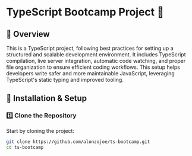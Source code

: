 # TypeScript Bootcamp Project 🚀

## 📌 Overview
This is a TypeScript project, following best practices for setting up a structured and scalable development environment. It includes TypeScript compilation, live server integration, automatic code watching, and proper file organization to ensure efficient coding workflows. This setup helps developers write safer and more maintainable JavaScript, leveraging TypeScript's static typing and improved tooling. 

## 🔧 Installation & Setup

### 1️⃣ Clone the Repository
Start by cloning the project:
```bash
git clone https://github.com/alonzojoe/ts-bootcamp.git
cd ts-bootcamp
```